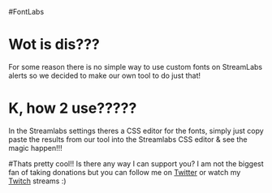 #FontLabs

# Wot is dis???
For some reason there is no simple way to use custom fonts on StreamLabs alerts so we decided to make our own tool to do just that! 

# K, how 2 use?????
In the Streamlabs settings theres a CSS editor for the fonts, simply just copy paste the results from our tool into the Streamlabs CSS editor & see the magic happen!!!

#Thats pretty cool!! Is there any way I can support you?
I am not the biggest fan of taking donations but you can follow me on [Twitter](http://twitter.com/Coronux "Twitter") or watch my [Twitch](https://www.twitch.tv/coronux "Twitch") streams :)
